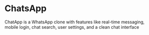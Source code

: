 # ChatsApp
ChatApp is a WhatsApp clone with features like real-time messaging, mobile login, chat search, user settings, and a clean chat interface
